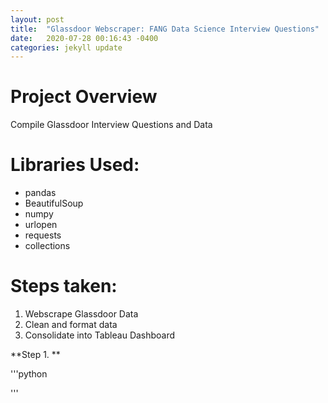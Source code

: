 ```yaml
---
layout: post
title:  "Glassdoor Webscraper: FANG Data Science Interview Questions"
date:   2020-07-28 00:16:43 -0400
categories: jekyll update
---
```


# Project Overview
Compile Glassdoor Interview Questions and Data

# Libraries Used:
- pandas
- BeautifulSoup
- numpy
- urlopen
- requests
- collections

# Steps taken:
1. Webscrape Glassdoor Data
2. Clean and format data
3. Consolidate into Tableau Dashboard

**Step 1. **

'''python

'''
